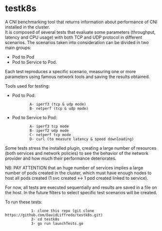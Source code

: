 # testk8s
A CNI benchmarking tool that returns information about performance of CNI installed in the cluster.    
It is composed of several tests that evaluate some parameters (throughput, latency and CPU usage) with both TCP and UDP protocol in different scenarios.
The scenarios taken into consideration can be divided in two main groups:
  - Pod to Pod 
  - Pod to Service to Pod.

Each test reproduces a specific scenario, measuring one or more parameters using famous network tools and saving the results obtained.

Tools used for testing:
  - Pod to Pod:
  
                A- iperf3 (tcp & udp mode) 
                B- netperf (tcp & udp mode)
                
  - Pod to Service to Pod:
  
                A- iperf3 tcp mode
                B- iperf2 udp mode
                C- netperf tcp mode
                D- curl (to measure latency & speed downloading) 

Some tests stress the installed plugin, creating a large number of resources (both services and network policies) to see the behavior of the network provider and how much their performance deteriorates.

NB: PAY ATTENTION that an huge number of services implies a large number of pods created in the cluster, which must have enough nodes to host all pods created (1 svc created <-> 1 pod created linked to service).


For now, all tests are executed sequentially and results are saved in a file on the host. In the future filters to select specific test scenarios will be created.

To run these tests:
            
                1- clone this repo (git clone https://github.com/DavidLiffredo/testk8s.git)
                2- cd testk8s
                3- go run launchTests.go

